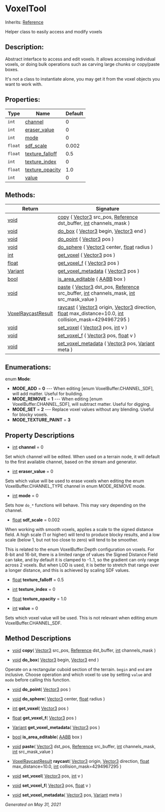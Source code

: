 # VoxelTool

Inherits: [Reference](https://docs.godotengine.org/en/stable/classes/class_reference.html)


Helper class to easily access and modify voxels

## Description:

Abstract interface to access and edit voxels. It allows accessing individual voxels, or doing bulk operations such as carving large chunks or copy/paste boxes.

It's not a class to instantiate alone, you may get it from the voxel objects you want to work with.

## Properties:


Type     | Name                                   | Default
-------- | -------------------------------------- | --------
`int`    | [channel](#i_channel)                  | 0
`int`    | [eraser_value](#i_eraser_value)        | 0
`int`    | [mode](#i_mode)                        | 0
`float`  | [sdf_scale](#i_sdf_scale)              | 0.002
`float`  | [texture_falloff](#i_texture_falloff)  | 0.5
`int`    | [texture_index](#i_texture_index)      | 0
`float`  | [texture_opacity](#i_texture_opacity)  | 1.0
`int`    | [value](#i_value)                      | 0
<p></p>

## Methods:


Return                                                                        | Signature
----------------------------------------------------------------------------- | ---------------------------------------------------------------------------------------------------------------------------------------------------------------------------------------------------------------------------------------------------------------------------------------------------------------------------------------------------------------------------------------------------
[void](#)                                                                     | [copy](#i_copy) ( [Vector3](https://docs.godotengine.org/en/stable/classes/class_vector3.html) src_pos, [Reference](https://docs.godotengine.org/en/stable/classes/class_reference.html) dst_buffer, [int](https://docs.godotengine.org/en/stable/classes/class_int.html) channels_mask )
[void](#)                                                                     | [do_box](#i_do_box) ( [Vector3](https://docs.godotengine.org/en/stable/classes/class_vector3.html) begin, [Vector3](https://docs.godotengine.org/en/stable/classes/class_vector3.html) end )
[void](#)                                                                     | [do_point](#i_do_point) ( [Vector3](https://docs.godotengine.org/en/stable/classes/class_vector3.html) pos )
[void](#)                                                                     | [do_sphere](#i_do_sphere) ( [Vector3](https://docs.godotengine.org/en/stable/classes/class_vector3.html) center, [float](https://docs.godotengine.org/en/stable/classes/class_float.html) radius )
[int](https://docs.godotengine.org/en/stable/classes/class_int.html)          | [get_voxel](#i_get_voxel) ( [Vector3](https://docs.godotengine.org/en/stable/classes/class_vector3.html) pos )
[float](https://docs.godotengine.org/en/stable/classes/class_float.html)      | [get_voxel_f](#i_get_voxel_f) ( [Vector3](https://docs.godotengine.org/en/stable/classes/class_vector3.html) pos )
[Variant](https://docs.godotengine.org/en/stable/classes/class_variant.html)  | [get_voxel_metadata](#i_get_voxel_metadata) ( [Vector3](https://docs.godotengine.org/en/stable/classes/class_vector3.html) pos )
[bool](https://docs.godotengine.org/en/stable/classes/class_bool.html)        | [is_area_editable](#i_is_area_editable) ( [AABB](https://docs.godotengine.org/en/stable/classes/class_aabb.html) box )
[void](#)                                                                     | [paste](#i_paste) ( [Vector3](https://docs.godotengine.org/en/stable/classes/class_vector3.html) dst_pos, [Reference](https://docs.godotengine.org/en/stable/classes/class_reference.html) src_buffer, [int](https://docs.godotengine.org/en/stable/classes/class_int.html) channels_mask, [int](https://docs.godotengine.org/en/stable/classes/class_int.html) src_mask_value )
[VoxelRaycastResult](VoxelRaycastResult.md)                                   | [raycast](#i_raycast) ( [Vector3](https://docs.godotengine.org/en/stable/classes/class_vector3.html) origin, [Vector3](https://docs.godotengine.org/en/stable/classes/class_vector3.html) direction, [float](https://docs.godotengine.org/en/stable/classes/class_float.html) max_distance=10.0, [int](https://docs.godotengine.org/en/stable/classes/class_int.html) collision_mask=4294967295 )
[void](#)                                                                     | [set_voxel](#i_set_voxel) ( [Vector3](https://docs.godotengine.org/en/stable/classes/class_vector3.html) pos, [int](https://docs.godotengine.org/en/stable/classes/class_int.html) v )
[void](#)                                                                     | [set_voxel_f](#i_set_voxel_f) ( [Vector3](https://docs.godotengine.org/en/stable/classes/class_vector3.html) pos, [float](https://docs.godotengine.org/en/stable/classes/class_float.html) v )
[void](#)                                                                     | [set_voxel_metadata](#i_set_voxel_metadata) ( [Vector3](https://docs.godotengine.org/en/stable/classes/class_vector3.html) pos, [Variant](https://docs.godotengine.org/en/stable/classes/class_variant.html) meta )
<p></p>

## Enumerations:

enum **Mode**:

- **MODE_ADD** = **0** --- When editing [enum VoxelBuffer.CHANNEL_SDF], will add matter. Useful for building.
- **MODE_REMOVE** = **1** --- When editing [enum VoxelBuffer.CHANNEL_SDF], will subtract matter. Useful for digging.
- **MODE_SET** = **2** --- Replace voxel values without any blending. Useful for blocky voxels.
- **MODE_TEXTURE_PAINT** = **3**


## Property Descriptions

- [int](https://docs.godotengine.org/en/stable/classes/class_int.html)<span id="i_channel"></span> **channel** = 0

Set which channel will be edited. When used on a terrain node, it will default to the first available channel, based on the stream and generator.

- [int](https://docs.godotengine.org/en/stable/classes/class_int.html)<span id="i_eraser_value"></span> **eraser_value** = 0

Sets which value will be used to erase voxels when editing the enum VoxelBuffer.CHANNEL_TYPE channel in enum MODE_REMOVE mode.

- [int](https://docs.godotengine.org/en/stable/classes/class_int.html)<span id="i_mode"></span> **mode** = 0

Sets how `do_*` functions will behave. This may vary depending on the channel.

- [float](https://docs.godotengine.org/en/stable/classes/class_float.html)<span id="i_sdf_scale"></span> **sdf_scale** = 0.002

When working with smooth voxels, applies a scale to the signed distance field. A high scale (1 or higher) will tend to produce blocky results, and a low scale (below 1, but not too close to zero) will tend to be smoother.



This is related to the enum VoxelBuffer.Depth configuration on voxels. For 8-bit and 16-bit, there is a limited range of values the Signed Distance Field can take, and by default it is clamped to -1..1, so the gradient can only range across 2 voxels. But when LOD is used, it is better to stretch that range over a longer distance, and this is achieved by scaling SDF values.

- [float](https://docs.godotengine.org/en/stable/classes/class_float.html)<span id="i_texture_falloff"></span> **texture_falloff** = 0.5


- [int](https://docs.godotengine.org/en/stable/classes/class_int.html)<span id="i_texture_index"></span> **texture_index** = 0


- [float](https://docs.godotengine.org/en/stable/classes/class_float.html)<span id="i_texture_opacity"></span> **texture_opacity** = 1.0


- [int](https://docs.godotengine.org/en/stable/classes/class_int.html)<span id="i_value"></span> **value** = 0

Sets which voxel value will be used. This is not relevant when editing enum VoxelBuffer.CHANNEL_SDF.

## Method Descriptions

- [void](#)<span id="i_copy"></span> **copy**( [Vector3](https://docs.godotengine.org/en/stable/classes/class_vector3.html) src_pos, [Reference](https://docs.godotengine.org/en/stable/classes/class_reference.html) dst_buffer, [int](https://docs.godotengine.org/en/stable/classes/class_int.html) channels_mask )


- [void](#)<span id="i_do_box"></span> **do_box**( [Vector3](https://docs.godotengine.org/en/stable/classes/class_vector3.html) begin, [Vector3](https://docs.godotengine.org/en/stable/classes/class_vector3.html) end )

Operate on a rectangular cuboid section of the terrain. `begin` and `end` are inclusive. Choose operation and which voxel to use by setting `value` and `mode` before calling this function.

- [void](#)<span id="i_do_point"></span> **do_point**( [Vector3](https://docs.godotengine.org/en/stable/classes/class_vector3.html) pos )


- [void](#)<span id="i_do_sphere"></span> **do_sphere**( [Vector3](https://docs.godotengine.org/en/stable/classes/class_vector3.html) center, [float](https://docs.godotengine.org/en/stable/classes/class_float.html) radius )


- [int](https://docs.godotengine.org/en/stable/classes/class_int.html)<span id="i_get_voxel"></span> **get_voxel**( [Vector3](https://docs.godotengine.org/en/stable/classes/class_vector3.html) pos )


- [float](https://docs.godotengine.org/en/stable/classes/class_float.html)<span id="i_get_voxel_f"></span> **get_voxel_f**( [Vector3](https://docs.godotengine.org/en/stable/classes/class_vector3.html) pos )


- [Variant](https://docs.godotengine.org/en/stable/classes/class_variant.html)<span id="i_get_voxel_metadata"></span> **get_voxel_metadata**( [Vector3](https://docs.godotengine.org/en/stable/classes/class_vector3.html) pos )


- [bool](https://docs.godotengine.org/en/stable/classes/class_bool.html)<span id="i_is_area_editable"></span> **is_area_editable**( [AABB](https://docs.godotengine.org/en/stable/classes/class_aabb.html) box )


- [void](#)<span id="i_paste"></span> **paste**( [Vector3](https://docs.godotengine.org/en/stable/classes/class_vector3.html) dst_pos, [Reference](https://docs.godotengine.org/en/stable/classes/class_reference.html) src_buffer, [int](https://docs.godotengine.org/en/stable/classes/class_int.html) channels_mask, [int](https://docs.godotengine.org/en/stable/classes/class_int.html) src_mask_value )


- [VoxelRaycastResult](VoxelRaycastResult.md)<span id="i_raycast"></span> **raycast**( [Vector3](https://docs.godotengine.org/en/stable/classes/class_vector3.html) origin, [Vector3](https://docs.godotengine.org/en/stable/classes/class_vector3.html) direction, [float](https://docs.godotengine.org/en/stable/classes/class_float.html) max_distance=10.0, [int](https://docs.godotengine.org/en/stable/classes/class_int.html) collision_mask=4294967295 )


- [void](#)<span id="i_set_voxel"></span> **set_voxel**( [Vector3](https://docs.godotengine.org/en/stable/classes/class_vector3.html) pos, [int](https://docs.godotengine.org/en/stable/classes/class_int.html) v )


- [void](#)<span id="i_set_voxel_f"></span> **set_voxel_f**( [Vector3](https://docs.godotengine.org/en/stable/classes/class_vector3.html) pos, [float](https://docs.godotengine.org/en/stable/classes/class_float.html) v )


- [void](#)<span id="i_set_voxel_metadata"></span> **set_voxel_metadata**( [Vector3](https://docs.godotengine.org/en/stable/classes/class_vector3.html) pos, [Variant](https://docs.godotengine.org/en/stable/classes/class_variant.html) meta )


_Generated on May 31, 2021_
